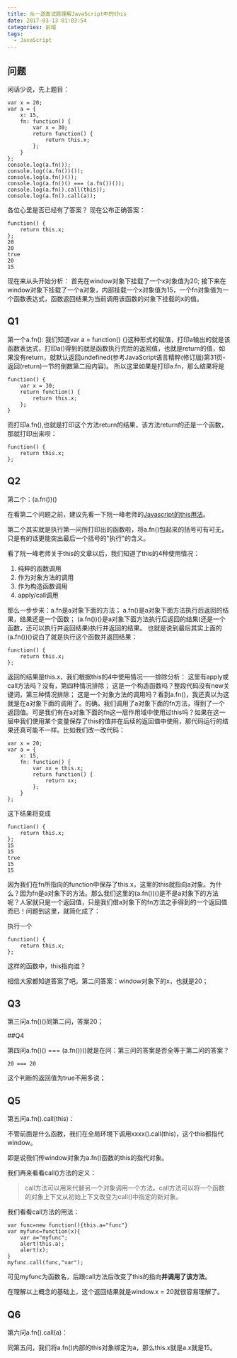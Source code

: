 ```yaml
---
title: 从一道面试题理解JavaScript中的this
date: 2017-03-13 01:03:54
categories: 前端
tags:
  - JavaScript
---
```

## 问题
闲话少说，先上题目：

	var x = 20;
	var a = {
	    x: 15,
	    fn: function() {
	        var x = 30;
	        return function() {
	            return this.x;
	        };
	    }
	};
	console.log(a.fn());
	console.log((a.fn())());
	console.log(a.fn()());
	console.log(a.fn()() === (a.fn())());
	console.log(a.fn().call(this));
	console.log(a.fn().call(a));

各位心里是否已经有了答案？
现在公布正确答案：

<!-- more -->


	function() {
        return this.x;
    };
	20
	20
	true
	20
	15

现在来从头开始分析：
首先在window对象下挂载了一个x对象值为20;
接下来在window对象下挂载了一个a对象，内部挂载一个x对象值为15，一个fn对象值为一个函数表达式，函数返回结果为当前调用该函数的对象下挂载的x的值。

## Q1

第一个a.fn():
我们知道var a = function() {}这种形式的赋值，打印a输出的就是该函数表达式，打印a()得到的就是函数执行完后的返回值，也就是return的值，如果没有return，就默认返回undefined(参考JavaScript语言精粹(修订版)第31页-返回(return)一节的倒数第二段内容)。
所以这里如果是打印a.fn，那么结果将是

	function() {
        var x = 30;
        return function() {
            return this.x;
        };
    }	

而打印a.fn(),也就是打印这个方法return的结果，该方法return的还是一个函数，那就打印出来呗：

	function() {
        return this.x;
    };

## Q2

第二个：(a.fn())()

在看第二个问题之前，建议先看一下阮一峰老师的[Javascript的this用法](http://www.ruanyifeng.com/blog/2010/04/using_this_keyword_in_javascript.html)。

第二个其实就是执行第一问所打印出的函数啦，将a.fn()包起来的括号可有可无，只是有的话更能突出最后一个括号的"执行"的含义。

看了阮一峰老师关于this的文章以后，我们知道了this的4种使用情况：

1. 纯粹的函数调用
2. 作为对象方法的调用
3. 作为构造函数调用
4. apply/call调用

那么一步步来：a.fn是a对象下面的方法；
a.fn()是a对象下面方法执行后返回的结果，结果还是一个函数；
(a.fn())()是a对象下面方法执行后返回的结果(还是一个函数，还可以执行并返回结果)执行并返回的结果。
也就是说到最后其实上面的(a.fn())()说白了就是执行这个函数并返回结果：

	function() {
        return this.x;
    };

返回的结果是this.x，我们根据this的4中使用情况一一排除分析：
这里有apply或call方法吗？没有，第四种情况排除；
这是一个构造函数吗？整段代码没有new关键词，第三种情况排除；
这是一个对象方法的调用吗？看到a.fn()，我还真以为这就是在a对象下面的调用了。的确，我们调用了a对象下面的fn方法，得到了一个返回值。可是我们有在a对象下面的fn这一层作用域中使用过this吗？如果在这一层中我们使用某个变量保存了this的值并在后续的返回值中使用，那代码运行的结果还真可能不一样。比如我们改一改代码：

	var x = 20;
    var a = {
        x: 15,
        fn: function() {
            var xx = this.x;
            return function() {
                return xx;
            };
        }
    };

这下结果将变成

	function() {
        return this.x;
    };
	15
	15
	true
	15
	15

因为我们在fn所指向的function中保存了this.x，这里的this就指向a对象。为什么？因为fn是a对象下的方法。那么我们这里的(a.fn())()是不是a对象下的方法呢？人家就只是一个返回值，只是我们借a对象下的fn方法之手得到的一个返回值而已！问题到这里，就简化成了：

执行一个

	function() {
        return this.x;
    };

这样的函数中，this指向谁？

相信大家都知道答案了吧。第二问答案：window对象下的x，也就是20；

## Q3

第三问a.fn()()同第二问，答案20；

##Q4

第四问a.fn()() === (a.fn())()就是在问：第三问的答案是否全等于第二问的答案？

	20 === 20 

这个判断的返回值为true不用多说；

## Q5

第五问a.fn().call(this)：

不管前面是什么函数，我们在全局环境下调用xxxx().call(this)，这个this都指代window。

即是说我们传window对象为a.fn()函数的this的指代对象。

我们再来看看call()方法的定义：

> call方法可以用来代替另一个对象调用一个方法。call方法可以将一个函数的对象上下文从初始上下文改变为call()中指定的新对象。

我们看看call方法的用法：

	var func=new function(){this.a="func"}   
    var myfunc=function(x){   
        var a="myfunc";   
        alert(this.a);   
        alert(x);   
    }   
    myfunc.call(func,"var");

可见myfunc为函数名，后跟call方法后改变了this的指向**并调用了该方法**。

在理解以上概念的基础上，这个返回结果就是window.x = 20就很容易理解了。

## Q6

第六问a.fn().call(a)：

同第五问，我们将a.fn()内部的this对象绑定为a，那么this.x就是a.x就是15。


